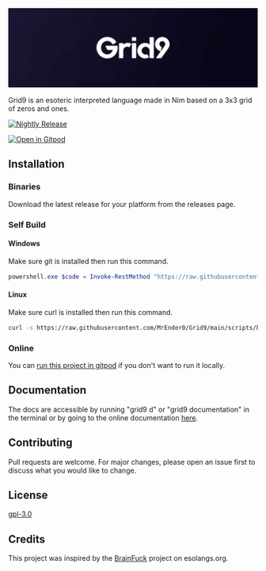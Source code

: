 <img src=".github/assets/banner.png">

Grid9 is an esoteric interpreted language made in Nim based on a 3x3 grid of zeros and ones.

[![Nightly Release](https://github.com/MrEnder0/Grid9/actions/workflows/nightly.yml/badge.svg)](https://github.com/MrEnder0/Grid9/actions/workflows/nightly.yml)

[![Open in Gitpod](https://gitpod.io/button/open-in-gitpod.svg)](https://gitpod.io/#https://github.com/MrEnder0/Grid9)

## Installation

### Binaries

Download the latest release for your platform from the releases page.

### Self Build

#### Windows

Make sure git is installed then run this command.

```powershell
powershell.exe $code = Invoke-RestMethod "https://raw.githubusercontent.com/MrEnder0/Grid9/main/scripts/build_and_install_windows.ps1"; foreach($a in $code) {iex $a;}
```

#### Linux

Make sure curl is installed then run this command.

```bash
curl -s https://raw.githubusercontent.com/MrEnder0/Grid9/main/scripts/build_and_install_linux.sh | bash
```

### Online

You can [run this project in gitpod](https://gitpod.io/#https://github.com/MrEnder0/Grid9) if you don't want to run it locally.

## Documentation

The docs are accessible by running "grid9 d" or "grid9 documentation" in the terminal or by going to the online documentation [here](https://mrender0.github.io/Grid9/).

## Contributing

Pull requests are welcome. For major changes, please open an issue first to discuss what you would like to change.

## License

[gpl-3.0](https://choosealicense.com/licenses/lgpl-3.0/)

## Credits

This project was inspired by the [BrainFuck](https://esolangs.org/wiki/Brainfuck) project on esolangs.org.
